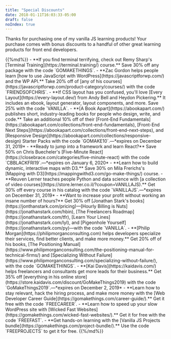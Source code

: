 ```yaml
---
title: "Special Discounts"
date: 2018-01-11T16:03:33-05:00
draft: false
noIndex: true
---
```


Thanks for purchasing one of my vanilla JS learning products! Your purchase comes with bonus discounts to a handful of other great learning products for front end developers.

<div class="list-spaced">
{{%md%}}
- **If you find terminal terrifying, check out Remy Sharp's [Terminal Training](https://terminal.training/) course.** Save 30% off any package with the code `GOMAKETHINGS`.
- **Zac Gordon helps people learn [how to use JavaScript with WordPress](https://javascriptforwp.com/) and the WP API.** Take 20% off of [any of his courses](https://javascriptforwp.com/product-category/courses/) with the code `FRIENDSOFCHRIS`.
- **If CSS layout has you confused, you'll love [Every Layout](https://every-layout.dev/) from Andy Bell and Heydon Pickering.** It includes an ebook, layout generator, layout components, and more. Save 25% with the code `VANILLA`.
- **[A Book Apart](https://abookapart.com/) publishes short, industry-leading books for people who design, write, and code.** Take an additional 10% off of their [Front-End Fundamentals](https://abookapart.com/collections/front-end-fundamentals), [Front-End Next Steps](https://abookapart.com/collections/front-end-next-steps), and [Responsive Design](https://abookapart.com/collections/responsive-design) Starter Packs with the code `GOMAKE10`.&mdash;*expires on December 31, 2019*
- **Ready to jump into a framework and learn React?** Save 50% on Chris Buecheler's [Five-Minute React](https://closebrace.com/categories/five-minute-react) with the code `CBBLACKFRI19`.&mdash;*expires on January 6, 2020*
- **Learn how to build dynamic, interactive maps with D3.** Save 30% on Mila Frerichs's [Mapping with D3](https://mappingwithd3.com/go-make-things/) course.
- **Reuven Lerner teaches people Python and data science with [a collection of video courses](https://store.lerner.co.il/?coupon=VANILLAJS).** Get 30% off every course in his catalog with the code `VANILLAJS`.&mdash;*expires on December 31, 2019*
- **Want to increase your profit without working an insane number of hours?** Get 30% off [Jonathan Stark's books](https://jonthanstark.com/pricing)&mdash;[Hourly Billing is Nuts](https://jonathanstark.com/hbin), [The Freelancers Roadmap](https://jonathanstark.com/tfr), [Learn Your Lines](https://jonathanstark.com/lyl), and [Pigeonhole Yourself](https://jonathanstark.com/py)&mdash;with the code `VANILLA`.
- **[Philip Morgan](https://philipmorganconsulting.com) helps developers specialize their services, find better clients, and make more money.** Get 20% off of his books, [The Positioning Manual](https://www.philipmorganconsulting.com/the-positioning-manual-for-technical-firms/) and [Specializing Without Failure](https://www.philipmorganconsulting.com/specializing-without-failure/), with the code `GOMAKETHINGS`.
- **[Kai Davis](https://kaidavis.com/) helps freelancers and consultants get more leads for their business.** Get 35% off [everything in his online store](https://store.kaidavis.com/discount/GoMakeThings2019) with the code `GoMakeThings2019`.&mdash;*expires on December 2, 2019*
- **Learn how to stay relevant, hack the hiring process, and make more money with the [Web Developer Career Guide](https://gomakethings.com/career-guide/).** Get it free with the code `FREECAREER`.
- **Learn how to speed up your slow WordPress site with [Wicked Fast Websites](https://gomakethings.com/wicked-fast-websites/).** Get it for free with the code `FREEFAST`.
- **Get hands-on learning with the [Vanilla JS Projects bundle](https://gomakethings.com/project-bundle/).** Use the code `FREEPROJECTS` to get it for free.
{{%/md%}}
</div>
